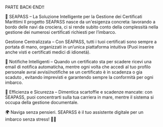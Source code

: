 PARTE BACK-END!!

🌊 SEAPASS – La Soluzione Intelligente per la Gestione dei Certificati Marittimi
Il progetto SEAPASS nasce da un'esigenza concreta: lavorando a bordo delle navi da crociera, ci si rende subito conto della complessità nella gestione dei numerosi certificati richiesti per l’imbarco.

 Gestione Centralizzata – Con SEAPASS, tutti i tuoi certificati sono sempre a portata di mano, organizzati in un’unica piattaforma intuitiva (Puoi inserire anche visti e certificati medici di idionetà).

🔹 Notifiche Intelligenti – Quando un certificato sta per scadere ricevi una email di notifica automaticha, mentre ogni volta che accedi al tuo profilo personale avrai avvisi/notifiche se un certificato è in scadenza o gia scaduto , evitando imprevisti e garantendo sempre la conformità per ogni imbarco.


🔹 Efficienza e Sicurezza – Dimentica scartoffie e scadenze mancate: con SEAPASS, puoi concentrarti sulla tua carriera in mare, mentre il sistema si occupa della gestione documentale.

🌍 Naviga senza pensieri. SEAPASS è il tuo assistente digitale per un imbarco senza stress! 🚢✨
